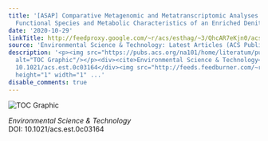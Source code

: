 ```yaml
---
title: '[ASAP] Comparative Metagenomic and Metatranscriptomic Analyses Reveal the
  Functional Species and Metabolic Characteristics of an Enriched Denitratation Community'
date: '2020-10-29'
linkTitle: http://feedproxy.google.com/~r/acs/esthag/~3/QhcAR7eKjn0/acs.est.0c03164
source: 'Environmental Science & Technology: Latest Articles (ACS Publications)'
description: '<p><img src="https://pubs.acs.org/na101/home/literatum/publisher/achs/journals/content/esthag/0/esthag.ahead-of-print/acs.est.0c03164/20201029/images/medium/es0c03164_0006.gif"
  alt="TOC Graphic"/></p><div><cite>Environmental Science & Technology</cite></div><div>DOI:
  10.1021/acs.est.0c03164</div><img src="http://feeds.feedburner.com/~r/acs/esthag/~4/QhcAR7eKjn0"
  height="1" width="1" ...'
disable_comments: true
---
```

<p><img src="https://pubs.acs.org/na101/home/literatum/publisher/achs/journals/content/esthag/0/esthag.ahead-of-print/acs.est.0c03164/20201029/images/medium/es0c03164_0006.gif" alt="TOC Graphic"/></p><div><cite>Environmental Science & Technology</cite></div><div>DOI: 10.1021/acs.est.0c03164</div><img src="http://feeds.feedburner.com/~r/acs/esthag/~4/QhcAR7eKjn0" height="1" width="1" ...